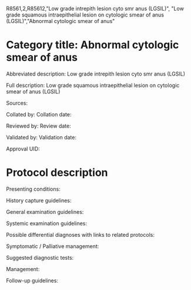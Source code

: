 R8561,2,R85612,"Low grade intrepith lesion cyto smr anus (LGSIL)", "Low grade squamous intraepithelial lesion on cytologic smear of anus (LGSIL)","Abnormal cytologic smear of anus"
# Category title: Abnormal cytologic smear of anus

Abbreviated description: Low grade intrepith lesion cyto smr anus (LGSIL)

Full description: Low grade squamous intraepithelial lesion on cytologic smear of anus (LGSIL)

Sources:

Collated by:
Collation date:

Reviewed by:
Review date:

Validated by:
Validation date:

Approval UID:

# Protocol description

Presenting conditions:

History capture guidelines:

General examination guidelines:

Systemic examination guidelines:

Possible differential diagnoses with links to related protocols:

Symptomatic / Palliative management:

Suggested diagnostic tests:

Management:

Follow-up guidelines:
